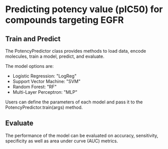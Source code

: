 # Predicting potency value (pIC50) for compounds targeting EGFR

## Train and Predict
The PotencyPredictor class provides methods to load data, encode molecules, train a model, predict, and evaluate.

The model options are:
- Logistic Regression: "LogReg"
- Support Vector Machine: "SVM"
- Random Forest: "RF"
- Multi-Layer Perceptron: "MLP"

Users can define the parameters of each model and pass it to the PotencyPredictor.train(args) method. 

## Evaluate 
The performance of the model can be evaluated on accuracy, sensitivity, specificity as well as area under curve (AUC) metrics. 



